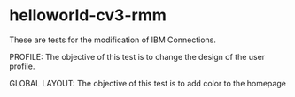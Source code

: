 # helloworld-cv3-rmm
These are tests for the modification of IBM Connections.

PROFILE:  The objective of this test is to change the design of the user profile.

GLOBAL LAYOUT:  The objective of this test is to add color to the homepage
